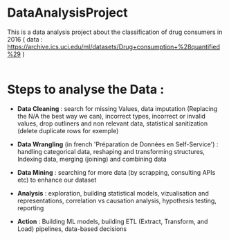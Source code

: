 

# DataAnalysisProject
This is a data analysis project about the classification of drug consumers in 2016 ( data : https://archive.ics.uci.edu/ml/datasets/Drug+consumption+%28quantified%29 )
<br /><br />
# Steps to analyse the Data :

- __Data Cleaning__ : search for missing Values, data imputation (Replacing the N/A the best way we can), incorrect types, incorrect or invalid values, drop outliners and non relevant data, statistical sanitization (delete duplicate rows for exemple)

- __Data Wrangling__ (in french 'Préparation de Données en Self-Service') : handling categorical data, reshaping and transforming structures, Indexing data, merging (joining) and combining data

- __Data Mining__ : searching for more data (by scrapping, consulting APIs etc) to enhance our dataset

- __Analysis__ : exploration, building statistical models, vizualisation and representations, correlation vs causation analysis, hypothesis testing, reporting

- __Action__ : Building ML models, building ETL (Extract, Transform, and Load) pipelines, data-based decisions